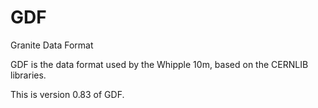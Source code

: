 # GDF
Granite Data Format

GDF is the data format used by the Whipple 10m, based on the CERNLIB libraries.

This is version 0.83 of GDF.
